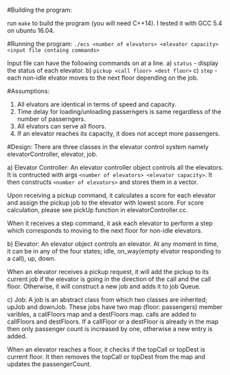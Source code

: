 #Building the program:

run ``make`` to build the program (you will need C++14). I tested it with GCC 5.4 on ubuntu 16.04.

#Running the program: 
``./ecs <number of elevators> <elevator capacity> <input file containg commands>``

Input file can have the following commands on at a line.
a) ``status`` - display the status of each elevator.
b) ``pickup <call floor> <dest floor>`` 
c) ``step`` - each non-idle elvator moves to the next floor depending on the job.

#Assumptions:
1. All elvators are identical in terms of speed and capacity.
2. Time delay for loading/unloading passerngers is same regardless of the number of passerngers.
3. All elvators can serve all floors.
4. If an elevator reaches its capacity, it does not accept more passengers.

#Design:
There are three classes in the elevator control system namely elevatorController, elevator, job.

a) Elevator Controller:
An elevator controller object controls all the elevators. It is contructed with args ``<number of elevators> <elevator capacity>``. It then constructs ``<number of elevators>`` and stores them in a vector.

Upon receiving a pickup command, it calculates a score for each elevator and assign the pickup job to the elevator with lowest score. For score calculation, please see pickUp function in elevatorController.cc.

When it receives a step command, it ask each elevator to perform a step which corresponds to moving to the next floor for non-idle elevators.


b) Elevator:
An elevator object controls an elevator. At any moment in time, it can be in any of the four states; idle, on_way(empty elvator responding to a call), up, down.

When an elevator receives a pickup request, it will add the pickup to its current job if the elevator is going in the direction of the call and the call floor. Otherwise, it will construct a new job and adds it to job Queue.

c) Job:
A job is an abstract class from which two classes are inherited; upJob and downJob. These jobs have two map (floor: passengers) member varibles, a callFloors map and a destFloors map. calls are added to callFloors and destFloors. If a callFloor or a destFloor is already in the map then only passenger count is increased by one, otherwise a new entry is added. 

When an elevator reaches a floor, it checks if the topCall or topDest is current floor. It then removes the topCall or topDest from the map and updates the passengerCount.

